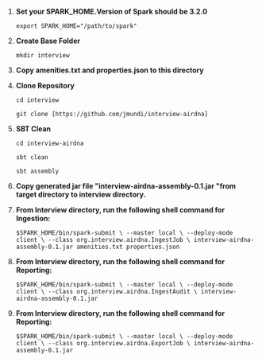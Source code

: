 1. **Set your SPARK_HOME.Version of Spark should be 3.2.0**
   
   `export SPARK_HOME="/path/to/spark"`

2. **Create Base Folder**
   
   `mkdir interview`

3. **Copy amenities.txt and properties.json to this directory**

4. **Clone Repository**
   
   `cd interview`
   
    `git clone [https://github.com/jmundi/interview-airdna]`

5. **SBT Clean**
   
    `cd interview-airdna`
   
    `sbt clean`

   `sbt assembly`
  
6. **Copy generated jar file "interview-airdna-assembly-0.1.jar "from target directory to interview directory.**

7. **From Interview directory, run the following shell command for Ingestion:**
   
   `$SPARK_HOME/bin/spark-submit \
   --master local \
   --deploy-mode client \
   --class org.interview.airdna.IngestJob \
   interview-airdna-assembly-0.1.jar amenities.txt properties.json`

8. **From Interview directory, run the following shell command for Reporting:**
   
   `$SPARK_HOME/bin/spark-submit \
   --master local \
   --deploy-mode client \
   --class org.interview.airdna.IngestAudit \
   interview-airdna-assembly-0.1.jar`

9. **From Interview directory, run the following shell command for Reporting:**
   
   `$SPARK_HOME/bin/spark-submit \
   --master local \
   --deploy-mode client \
   --class org.interview.airdna.ExportJob \
   interview-airdna-assembly-0.1.jar`